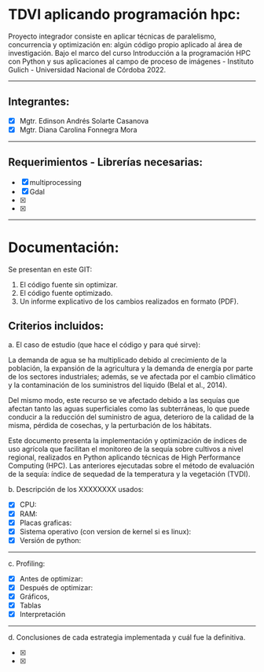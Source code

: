 # TDVI aplicando programación hpc:

Proyecto integrador consiste en aplicar técnicas de paralelismo, concurrencia y optimización en: algún código propio aplicado al área de investigación. 
Bajo el marco del curso Introducción a la programación HPC con Python y sus aplicaciones al campo de proceso de imágenes - Instituto Gulich - Universidad Nacional de Córdoba 2022. 

----   

## Integrantes:

  - [x] Mgtr. Edinson Andrés Solarte Casanova
  - [x] Mgtr. Diana Carolina Fonnegra Mora
  
----   

## **Requerimientos - Librerías necesarias**:
   - [x] multiprocessing
   - [x] Gdal
   - [x] 
   - [x] 

----  

# Documentación:

Se presentan en este GIT:
1. El código fuente sin optimizar.
2. El código fuente optimizado.
3. Un informe explicativo de los cambios realizados en formato (PDF).


## Criterios incluidos:

a. El caso de estudio (que hace el código y para qué sirve):

La demanda de agua se ha multiplicado debido al crecimiento de la población, la expansión de la agricultura y la demanda de energía por parte de los sectores industriales; además, se ve afectada por el cambio climático y la contaminación de los suministros del liquido (Belal et al., 2014).

Del mismo modo, este recurso se ve afectado debido a las sequías que afectan tanto las aguas superficiales como las subterráneas, lo que puede conducir a la reducción del suministro de agua, deterioro de la calidad de la misma, pérdida de cosechas, y la perturbación de los hábitats.

Este documento presenta la implementación y optimización de índices de uso agrícola que facilitan el monitoreo de la sequía sobre cultivos a nivel regional, realizados en Python aplicando técnicas de High Performance Computing (HPC). Las anteriores ejecutadas sobre el método de evaluación de la sequía:  índice de sequedad de la temperatura y la vegetación (TVDI).


b. Descripción de los XXXXXXXX usados:
   - [x] CPU:
   - [x] RAM:
   - [x] Placas graficas:
   - [x] Sistema operativo (con version de kernel si es linux):
   - [x] Versión de python:

----

c. Profiling:
   - [x] Antes de optimizar:
   - [x] Después de optimizar:
   - [x] Gráficos, 
   - [x] Tablas 
   - [x] Interpretación

----

d. Conclusiones de cada estrategia implementada y cuál fue la definitiva.

   - [x] 
   - [x] 
  
